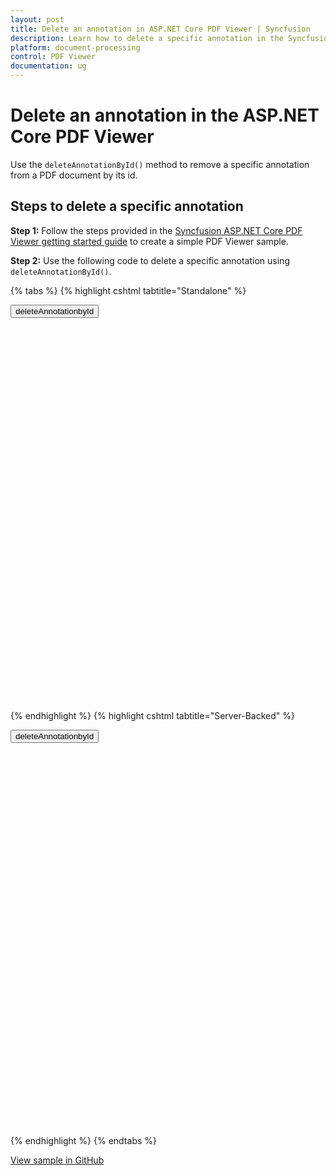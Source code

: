 ```yaml
---
layout: post
title: Delete an annotation in ASP.NET Core PDF Viewer | Syncfusion
description: Learn how to delete a specific annotation in the Syncfusion ASP.NET Core PDF Viewer using the deleteAnnotationById method.
platform: document-processing
control: PDF Viewer
documentation: ug
---
```


# Delete an annotation in the ASP.NET Core PDF Viewer

Use the `deleteAnnotationById()` method to remove a specific annotation from a PDF document by its id.

## Steps to delete a specific annotation

**Step 1:** Follow the steps provided in the [Syncfusion ASP.NET Core PDF Viewer getting started guide](https://help.syncfusion.com/document-processing/pdf/pdf-viewer/asp-net-core/getting-started) to create a simple PDF Viewer sample.

**Step 2:** Use the following code to delete a specific annotation using `deleteAnnotationById()`.


{% tabs %}
{% highlight cshtml tabtitle="Standalone" %}

<button onclick="deleteAnnotationbyId()">deleteAnnotationbyId</button>

<div style="width:100%;height:600px">
    <ejs-pdfviewer
        id="pdfviewer"
        documentPath="https://cdn.syncfusion.com/content/pdf/pdf-succinctly.pdf">
    </ejs-pdfviewer>
</div>


<script>
    function deleteAnnotationbyId() {
        var viewer = document.getElementById('pdfviewer').ej2_instances[0];
        viewer.annotationModule.deleteAnnotationById(viewer.annotationCollection[0].annotationId);
    }
</script>

{% endhighlight %}
{% highlight cshtml tabtitle="Server-Backed" %}

<button onclick="deleteAnnotationbyId()">deleteAnnotationbyId</button>

<div style="width:100%;height:600px">
    <ejs-pdfviewer
        id="pdfviewer"
        serviceUrl='/Index'
        documentPath="https://cdn.syncfusion.com/content/pdf/pdf-succinctly.pdf">
    </ejs-pdfviewer>
</div>

<script>
    function deleteAnnotationbyId() {
        var viewer = document.getElementById('pdfviewer').ej2_instances[0];
        viewer.annotationModule.deleteAnnotationById(viewer.annotationCollection[0].annotationId);
    }
</script>

{% endhighlight %}
{% endtabs %}
 
[View sample in GitHub](https://github.com/SyncfusionExamples/asp-core-pdf-viewer-examples/tree/master/How%20to/Delete%20a%20specific%20annotation%20using%20deleteAnnotationById)

